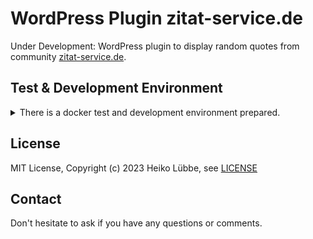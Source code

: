 # WordPress Plugin zitat-service.de

Under Development: WordPress plugin to display random quotes from community [zitat-service.de](https://www.zitat-service.de).

## Test & Development Environment
<details>
  <summary>There is a docker test and development environment prepared.</summary>
This is a docker stack for testing the WordPress plugin.

```bash
git clone https://github.com/muhme/quote_wordpress
cd quote_wordpress
docker compose up -d
```

Four Docker containers are running:

```
host$ docker ps
IMAGE                       PORTS                                            NAMES
quote_wordpress-wordpress   0.0.0.0:3080->80/tcp                             quote_wp_wordpress
phpmyadmin/phpmyadmin       0.0.0.0:3081->80/tcp                             quote_wp_phpmyadmin
mariadb                     3306/tcp                                         quote_wp_mariadb
maildev/maildev             0.0.0.0:1025->1025/tcp, 0.0.0.0:3082->1080/tcp   quote_wp_maildev
```

Docker containers are:
  * quote_wp_wordpress – WordPress CMS
    * http://localhost:3080 – WordPress instance, ready for installation
    * WordPress files are available mapped to docker host in directory 'wp'
    * [msmtp](https://marlam.de/msmtp/) is used as a simple SMPT client
    * A small WordPress plugin sets the sender email address (from field) fixed to 'webmaster@docker.local' and fixes the problem of undeliverable address 'wordpress@localhost' inside Docker container. Installing it as [must-use WordPress plugin](https://wordpress.org/support/article/must-use-plugins) to have it already actived.
  * quote_wp_mariadb – MariaDB database
    * database available as mariadb:3306
    * user 'root', password 'root' and database 'wordpress'
  * quote_wp_phpmyadmin – phpmyadmin for database administration
    * http://localhost:3081 – phpMyAdmin to work with the database
  * quote_wp_maildev - [MailDev](https://github.com/maildev/maildev) for collecting and showing mails
    * listening for mails on maildev:1025
    * http://localhost:3082 – MailDev web interface

</details>


## License

MIT License, Copyright (c) 2023 Heiko Lübbe, see [LICENSE](LICENSE)

## Contact
Don't hesitate to ask if you have any questions or comments.
